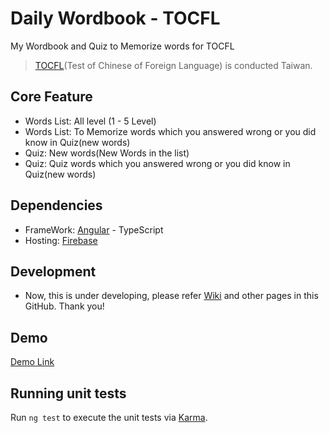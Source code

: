 # Daily Wordbook - TOCFL

My Wordbook and Quiz to Memorize words for TOCFL

> [TOCFL](https://www.sc-top.org.tw/english/eng_index.php)(Test of Chinese of Foreign Language) is conducted Taiwan.

## Core Feature

- Words List: All level (1 - 5 Level)
- Words List: To Memorize words which you answered wrong or you did know in Quiz(new words)
- Quiz: New words(New Words in the list)
- Quiz: Quiz words which you answered wrong or you did know in Quiz(new words)

## Dependencies

- FrameWork: [Angular](https://angular.io/) - TypeScript
- Hosting: [Firebase](https://firebase.google.com/)

## Development

- Now, this is under developing, please refer [Wiki](https://github.com/EdwardBaek/-DailyWordbookTOCFL/wiki) and other pages in this GitHub. Thank you!


## Demo

[Demo Link](https://dailywordbook.firebaseapp.com/)

## Running unit tests

Run `ng test` to execute the unit tests via [Karma](https://karma-runner.github.io).